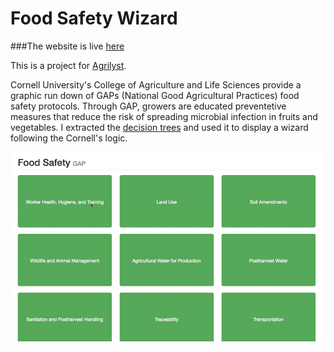 # Food Safety Wizard

###The website is live [here](http://kaira.one/food_safety_gap)

This is a project for [Agrilyst](http://agrilyst.com/).

Cornell University's College of Agriculture and Life Sciences provide a graphic run down of GAPs (National Good Agricultural Practices) food safety protocols. Through GAP, growers are educated preventetive measures that reduce the risk of spreading microbial infection in fruits and vegetables. I extracted the [decision trees](http://www.gaps.cornell.edu/tree.html) and used it to display a wizard following the Cornell's logic.

![food safety](foodsafety-0.gif)
